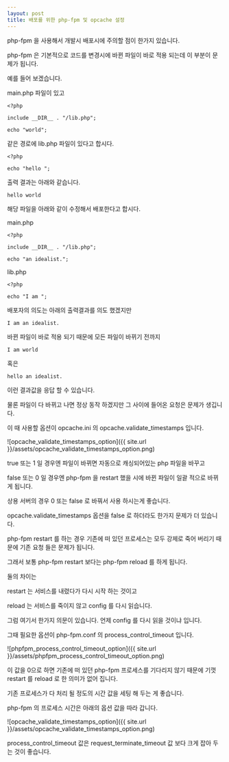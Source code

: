 ```yaml
---
layout: post
title: 배포를 위한 php-fpm 및 opcache 설정
---
```


php-fpm 을 사용해서 개발시 배포시에 주의할 점이 한가지 있습니다. 

php-fpm 은 기본적으로 코드를 변경시에 바뀐 파일이 바로 적용 되는데 이 부분이 문제가 됩니다.

예를 들어 보겠습니다. 

main.php 파일이 있고

```
<?php

include __DIR__ . "/lib.php";

echo "world";

```

같은 경로에 lib.php 파일이 있다고 합시다.

```
<?php

echo "hello ";
```

출력 결과는 아래와 같습니다.  

```
hello world
```

해당 파일을 아래와 같이 수정해서 배포한다고 합시다.

main.php

```
<?php

include __DIR__ . "/lib.php";

echo "an idealist.";

```

lib.php

```
<?php

echo "I am ";
```

배포자의 의도는 아래의 출력결과를 의도 했겠지만

```
I am an idealist.
```

바뀐 파일이 바로 적용 되기 때문에 모든 파일이 바뀌기 전까지  

```
I am world 
```

혹은 

```
hello an idealist.
```

이런 결과값을 응답 할 수 있습니다. 

물론 파일이 다 바뀌고 나면 정상 동작 하겠지만 그 사이에 들어온 요청은 문제가 생깁니다.

이 때 사용할 옵션이 opcache.ini 의 opcache.validate_timestamps 입니다.

![opcache_validate_timestamps_option]({{ site.url }}/assets/opcache_validate_timestamps_option.png)

true 또는 1 일 경우엔 파일이 바뀌면 자동으로 캐싱되어있는 php 파일을 바꾸고 

false 또는 0 일 경우엔 php-fpm 을 restart 했을 시에 바뀐 파일이 일괄 적으로 바뀌게 됩니다.

상용 서버의 경우 0 또는 false 로 바꿔서 사용 하시는게 좋습니다.

opcache.validate_timestamps 옵션을 false 로 하더라도 한가지 문제가 더 있습니다.

php-fpm restart 를 하는 경우 기존에 떠 있던 프로세스는 모두 강제로 죽어 버리기 때문에 기존 요청 들은 문제가 됩니다.

그래서 보통 php-fpm restart 보다는 php-fpm reload 를 하게 됩니다. 

둘의 차이는 

restart 는 서비스를 내렸다가 다시 시작 하는 것이고 

reload 는 서비스를 죽이지 않고 config 를 다시 읽습니다.  

그럼 여기서 한가지 의문이 있습니다. 언제 config 를 다시 읽을 것이냐 입니다. 

그때 필요한 옵션이 php-fpm.conf 의 process_control_timeout 입니다.

 ![phpfpm_process_control_timeout_option]({{ site.url }}/assets/phpfpm_process_control_timeout_option.png)
 
 이 값을 0으로 하면 기존에 떠 있던 php-fpm 프로세스를 기다리지 않기 때문에 기껏 restart 를 reload 로 한 의미가 없어 집니다.
 
 기존 프로세스가 다 처리 될 정도의 시간 값을 세팅 해 두는 게 좋습니다.
 
 php-fpm 의 프로세스 시간은 아래의 옵션 값을 따라 갑니다.
 
 ![opcache_validate_timestamps_option]({{ site.url }}/assets/opcache_validate_timestamps_option.png)
  
 process_control_timeout 값은 request_terminate_timeout 값 보다 크게 잡아 두는 것이 좋습니다.
 
 